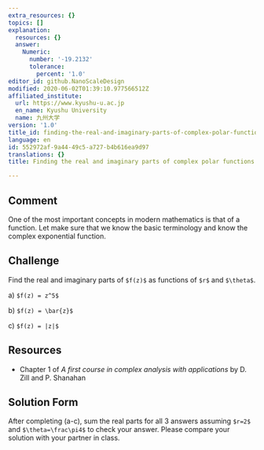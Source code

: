```yaml
---
extra_resources: {}
topics: []
explanation:
  resources: {}
  answer:
    Numeric:
      number: '-19.2132'
      tolerance:
        percent: '1.0'
editor_id: github.NanoScaleDesign
modified: 2020-06-02T01:39:10.977566512Z
affiliated_institute:
  url: https://www.kyushu-u.ac.jp
  en_name: Kyushu University
  name: 九州大学
version: '1.0'
title_id: finding-the-real-and-imaginary-parts-of-complex-polar-functions
language: en
id: 552972af-9a44-49c5-a727-b4b616ea9d97
translations: {}
title: Finding the real and imaginary parts of complex polar functions

---
```


## Comment

One of the most important concepts in modern mathematics is that of a function.
Let make sure that we know the basic terminology and know the complex exponential function.

## Challenge
Find the real and imaginary parts of `$f(z)$` as functions of `$r$` and `$\theta$`.

a) `$f(z) = z^5$`
    
b) `$f(z) = \bar{z}$`
    
c) `$f(z) = |z|$`

## Resources
    
- Chapter 1 of *A first course in complex analysis with applications* by D. Zill and P. Shanahan


## Solution Form
After completing (a-c), sum the real parts for all 3 answers assuming `$r=2$` and `$\theta=\frac\pi4$` to check your answer.
Please compare your solution with your partner in class.
